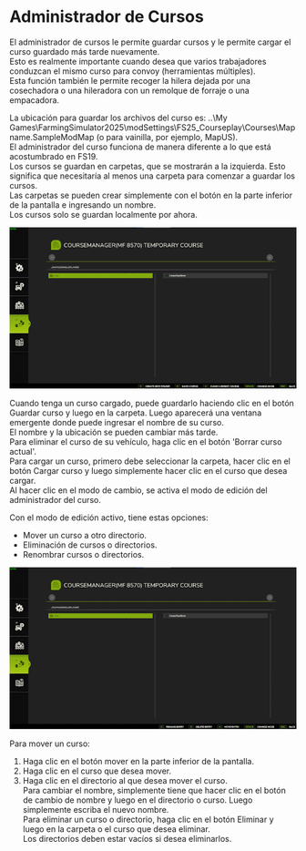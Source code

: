 # Administrador de Cursos
  
El administrador de cursos le permite guardar cursos y le permite cargar el curso guardado más tarde nuevamente.  
Esto es realmente importante cuando desea que varios trabajadores conduzcan el mismo curso para convoy (herramientas múltiples).  
Esta función también le permite recoger la hilera dejada por una cosechadora o una hileradora con un remolque de forraje o una empacadora.  
  
La ubicación para guardar los archivos del curso es: ..\My Games\FarmingSimulator2025\modSettings\FS25_Courseplay\Courses\Mapname.SampleModMap (o para vainilla, por ejemplo, MapUS).  
El administrador del curso funciona de manera diferente a lo que está acostumbrado en FS19.  
Los cursos se guardan en carpetas, que se mostrarán a la izquierda. Esto significa que necesitaría al menos una carpeta para comenzar a guardar los cursos.  
Las carpetas se pueden crear simplemente con el botón en la parte inferior de la pantalla e ingresando un nombre.  
Los cursos solo se guardan localmente por ahora.  


![Image](../assets/images/managerbasehelp_0_0_765_430.png)

  
Cuando tenga un curso cargado, puede guardarlo haciendo clic en el botón Guardar curso y luego en la carpeta. Luego aparecerá una ventana emergente donde puede ingresar el nombre de su curso.  
El nombre y la ubicación se pueden cambiar más tarde.  
Para eliminar el curso de su vehículo, haga clic en el botón 'Borrar curso actual'.  
Para cargar un curso, primero debe seleccionar la carpeta, hacer clic en el botón Cargar curso y luego simplemente hacer clic en el curso que desea cargar.  
Al hacer clic en el modo de cambio, se activa el modo de edición del administrador del curso.  


  
Con el modo de edición activo, tiene estas opciones:  

- Mover un curso a otro directorio.  
- Eliminación de cursos o directorios.  
- Renombrar cursos o directorios.  


![Image](../assets/images/manageredithelp_0_0_765_430.png)

  
Para mover un curso:  

   1) Haga clic en el botón mover en la parte inferior de la pantalla.  
   2) Haga clic en el curso que desea mover.  
   3) Haga clic en el directorio al que desea mover el curso.  
Para cambiar el nombre, simplemente tiene que hacer clic en el botón de cambio de nombre y luego en el directorio o curso. Luego simplemente escriba el nuevo nombre.  
Para eliminar un curso o directorio, haga clic en el botón Eliminar y luego en la carpeta o el curso que desea eliminar.  
Los directorios deben estar vacíos si desea eliminarlos.  


